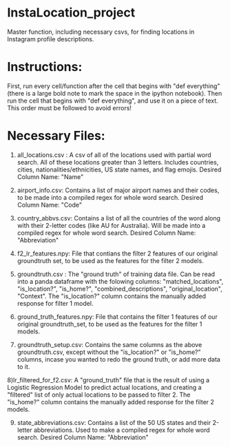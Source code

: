 # InstaLocation_project
Master function, including necessary csvs, for finding locations in Instagram profile descriptions.

# Instructions:
First, run every cell/function after the cell that begins with "def everything" (there is a large bold note to mark the space in the ipython notebook). Then run the cell that begins with "def everything", and use it on a piece of text. This order must be followed to avoid errors!


# Necessary Files:
1) all_locations.csv : A csv of all of the locations used with partial word search. All of these locations greater than 3 letters. Includes countries, cities, nationalities/ethnicities, US state names, and flag emojis. Desired Column Name: "Name"

2) airport_info.csv: Contains a list of major airport names and their codes, to be made into a compiled regex for whole word search. Desired Column Name: "Code"

3) country_abbvs.csv: Contains a list of all the countries of the word along with their 2-letter codes (like AU for Australia). Will be made into a compiled regex for whole word search. Desired Column Name: "Abbreviation"

4) f2_lr_features.npy: File that contians the filter 2 features of our original groundtruth set, to be used as the features for the filter 2 models. 

5) groundtruth.csv : The "ground truth" of training data file. Can be read into a panda dataframe with the folowing columns: "matched_locations", "is_location?", "is_home?", "combined_descriptions", "original_location", "Context". The "is_location?" column contains the manually added response for filter 1 model.

6) ground_truth_features.npy: File that contains the filter 1 features of our original groundtruth_set, to be used as the features for the filter 1 models.

7) groundtruth_setup.csv: Contains the same columns as the above groundtruth.csv, except without the "is_location?" or "is_home?" columns, incase you wanted to redo the ground truth, or add more data to it. 

8)lr_filtered_for_f2.csv: A "ground_truth" file that is the result of using a Logistic Regression Model to predict actual locations, and creating a "filtered" list of only actual locations to be passed to filter 2. The "is_home?" column contains the manually added response for the filter 2 models. 
 
9) state_abbreviations.csv: Contains a list of the 50 US states and their 2-letter abbreviations. Used to make a compiled regex for whole word search. Desired Column Name: "Abbreviation"
